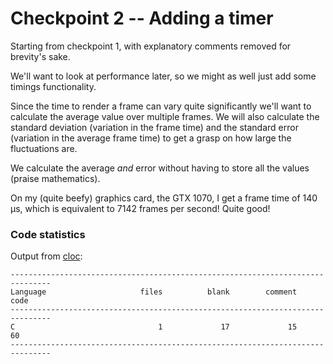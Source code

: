 # Checkpoint 2 -- Adding a timer

Starting from checkpoint 1, with explanatory comments removed for brevity's sake.

We'll want to look at performance later, so we might as well just add some timings functionality. 

Since the time to render a frame can vary quite significantly we'll want to calculate the average value over multiple frames. We will also calculate the standard deviation (variation in the frame time) and the standard error (variation in the average frame time) to get a grasp on how large the fluctuations are. 

We calculate the average *and* error without having to store all the values (praise mathematics). 

On my (quite beefy) graphics card, the GTX 1070, I get a frame time of 140 µs, which is equivalent to 7142 frames per second! Quite good!

### Code statistics

Output from [cloc](https://github.com/AlDanial/cloc):
```
-------------------------------------------------------------------------------
Language                     files          blank        comment           code
-------------------------------------------------------------------------------
C                                1             17             15             60
-------------------------------------------------------------------------------
```